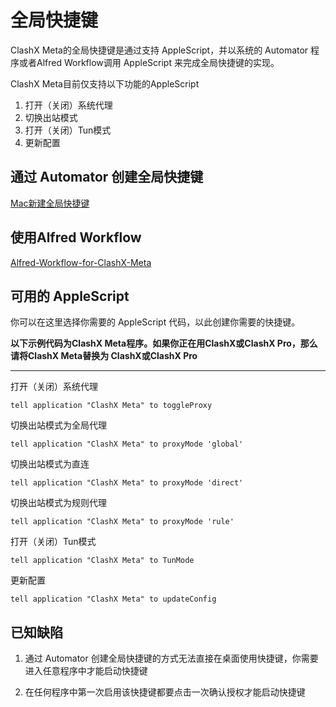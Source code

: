  # 全局快捷键

ClashX Meta的全局快捷键是通过支持 AppleScript，并以系统的 Automator 程序或者Alfred Workflow调用 AppleScript 来完成全局快捷键的实现。

ClashX Meta目前仅支持以下功能的AppleScript

1.  打开（关闭）系统代理
2.  切换出站模式
3.  打开（关闭）Tun模式
4.  更新配置

## 通过 Automator 创建全局快捷键

[Mac新建全局快捷键](https://www.jianshu.com/p/afee9aeb41a8)

## 使用Alfred Workflow

[Alfred-Workflow-for-ClashX-Meta](https://github.com/hbsgithub/Alfred-Workflow-for-ClashX-Meta)

## 可用的 AppleScript

你可以在这里选择你需要的 AppleScript 代码，以此创建你需要的快捷键。

**以下示例代码为ClashX Meta程序。如果你正在用ClashX或ClashX Pro，那么请将ClashX Meta替换为 ClashX或ClashX Pro**

---

打开（关闭）系统代理

`tell application "ClashX Meta" to toggleProxy`

切换出站模式为全局代理

`tell application "ClashX Meta" to proxyMode 'global'`

切换出站模式为直连

`tell application "ClashX Meta" to proxyMode 'direct'`

切换出站模式为规则代理

`tell application "ClashX Meta" to proxyMode 'rule'`

打开（关闭）Tun模式

`tell application "ClashX Meta" to TunMode`

更新配置

`tell application "ClashX Meta" to updateConfig`

## 已知缺陷

1. 通过 Automator 创建全局快捷键的方式无法直接在桌面使用快捷键，你需要进入任意程序中才能启动快捷键

2. 在任何程序中第一次启用该快捷键都要点击一次确认授权才能启动快捷键
